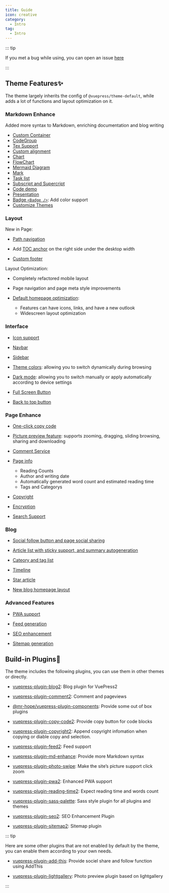 ```yaml
---
title: Guide
icon: creative
category:
  - Intro
tag:
  - Intro
---
```


::: tip

If you met a bug while using, you can open an issue [here](https://github.com/vuepress-theme-hope/vuepress-theme-hope/issues)

:::

## Theme Features✨

The theme largely inherits the config of `@vuepress/theme-default`, while adds a lot of functions and layout optimization on it.

<!-- more -->

### Markdown Enhance

Added more syntax to Markdown, enriching documentation and blog writing

- [Custom Container](markdown/container.md)
- [CodeGroup](markdown/code-group.md)
- [Tex Support](markdown/tex.md)
- [Custom alignment](markdown/align.md)
- [Chart](markdown/chart.md)
- [FlowChart](markdown/flowchart.md)
- [Mermaid Diagram](markdown/mermaid.md)
- [Mark](markdown/mark.md)
- [Task list](markdown/tasklist.md)
- [Subscript and Supercript](markdown/sup-sub.md)
- [Code demo](markdown/demo.md)
- [Presentation](markdown/presentation.md)
- [Badge `<Badge />`](markdown/components.md#badge): Add color support
- [Customize Themes](interface/code-theme.md)

### Layout

New in Page:

- [Path navigation](layout/breadcrumb.md)

- Add [TOC anchor](layout/page.md#heading-list) on the right side under the desktop width

- [Custom footer](layout/footer.md)

Layout Optimization:

- Completely refactored mobile layout
- Page navigation and page meta style improvements
- [Default homepage optimization](layout/home.md):

  - Features can have icons, links, and have a new outlook
  - Widescreen layout optimization

### Interface

- [Icon support](interface/icon.md)

- [Navbar](layout/navbar.md)

- [Sidebar](layout/sidebar.md)

- [Theme colors](interface/theme-color.md): allowing you to switch dynamically during browsing

- [Dark mode](interface/darkmode.md): allowing you to switch manually or apply automatically according to device settings

- [Full Screen Button](interface/others.md#fullscreen-button)

- [Back to top button](interface/others.md#back-to-top-button)

### Page Enhance

- [One-click copy code](feature/copy-code.md)

- [Picture preview feature](feature/photo-swipe.md): supports zooming, dragging, sliding browsing, sharing and downloading

- [Comment Service](feature/comment.md)

- [Page info](feature/page-info.md)

  - Reading Counts
  - Author and writing date
  - Automatically generated word count and estimated reading time
  - Tags and Categorys

- [Copyright](feature/copyright.md)

- [Encryption](feature/encrypt.md)

- [Search Support](feature/search.md)

### Blog

- [Social follow button and page social sharing][add-this]

- [Article list with sticky support, and summary autogeneration](blog/intro.md)

- [Cateory and tag list](blog/category-and-tags.md)

- [Timeline](blog/timeline.md)

- [Star article](blog/article.md)

- [New blog homepage layout](blog/home.md)

### Advanced Features

- [PWA support](advanced/pwa.md)

- [Feed generation](advanced/feed.md)

- [SEO enhancement](advanced/seo.md)

- [Sitemap generation](advanced/sitemap.md)

## Build-in Plugins🧩

The theme includes the following plugins, you can use them in other themes or directly.

- [vuepress-plugin-blog2][blog2]: Blog plugin for VuePress2

- [vuepress-plugin-comment2][comment2]: Comment and pageviews

- [@mr-hope/vuepress-plugin-components][components]: Provide some out of box plugins

- [vuepress-plugin-copy-code2][copy-code2]: Provide copy button for code blocks

- [vuepress-plugin-copyright2][copyright2]: Append copyright infomation when copying or diable copy and selection.

- [vuepress-plugin-feed2][feed2]: Feed support

- [vuepress-plugin-md-enhance][md-enhance]: Provide more Markdown syntax

- [vuepress-plugin-photo-swipe][photo-swipe]: Make the site’s picture support click zoom

- [vuepress-plugin-pwa2][pwa2]: Enhanced PWA support

- [vuepress-plugin-reading-time2][reading-time2]: Expect reading time and words count

- [vuepress-plugin-sass-palette][sass-palette]: Sass style plugin for all plugins and themes

- [vuepress-plugin-seo2][seo2]: SEO Enhancement Plugin

- [vuepress-plugin-sitemap2][sitemap2]: Sitemap plugin

::: tip

Here are some other plugins that are not enabled by default by the theme, you can enable them according to your own needs.

- [vuepress-plugin-add-this][add-this]: Provide sociel share and follow function using AddThis

- [vuepress-plugin-lightgallery][lightgallery]: Photo preview plugin based on lightgallery

:::

[add-this]: https://vuepress-theme-hope.github.io/v2/add-this/
[blog2]: https://vuepress-theme-hope.github.io/v2/blog/
[comment2]: https://vuepress-theme-hope.github.io/v2/comment/
[components]: https://vuepress-theme-hope.github.io/v2/components/
[copy-code2]: https://vuepress-theme-hope.github.io/v2/copy-code/
[copyright2]: https://vuepress-theme-hope.github.io/v2/copyright/
[feed2]: https://vuepress-theme-hope.github.io/v2/feed/
[lightgallery]: https://vuepress-theme-hope.github.io/v2/lightgallery/
[md-enhance]: https://vuepress-theme-hope.github.io/v2/md-enhance/
[photo-swipe]: https://vuepress-theme-hope.github.io/v2/photo-swipe/
[pwa2]: https://vuepress-theme-hope.github.io/v2/pwa/
[reading-time2]: https://vuepress-theme-hope.github.io/v2/reading-time/
[sass-palette]: https://vuepress-theme-hope.github.io/v2/sass-palette/
[seo2]: https://vuepress-theme-hope.github.io/v2/seo/
[sitemap2]: https://vuepress-theme-hope.github.io/v2/sitemap/

